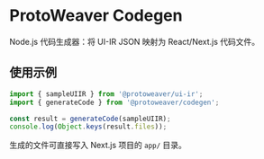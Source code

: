 # ProtoWeaver Codegen

Node.js 代码生成器：将 UI-IR JSON 映射为 React/Next.js 代码文件。

## 使用示例

```ts
import { sampleUIIR } from '@protoweaver/ui-ir';
import { generateCode } from '@protoweaver/codegen';

const result = generateCode(sampleUIIR);
console.log(Object.keys(result.files));
```

生成的文件可直接写入 Next.js 项目的 `app/` 目录。
